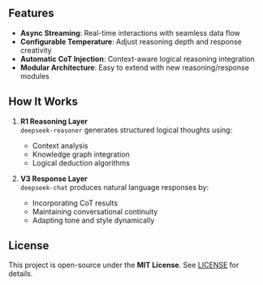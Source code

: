 ## Features
- **Async Streaming**: Real-time interactions with seamless data flow
- **Configurable Temperature**: Adjust reasoning depth and response creativity
- **Automatic CoT Injection**: Context-aware logical reasoning integration
- **Modular Architecture**: Easy to extend with new reasoning/response modules


## How It Works
1. **R1 Reasoning Layer**  
   `deepseek-reasoner` generates structured logical thoughts using:
   - Context analysis
   - Knowledge graph integration
   - Logical deduction algorithms

2. **V3 Response Layer**  
   `deepseek-chat` produces natural language responses by:
   - Incorporating CoT results
   - Maintaining conversational continuity
   - Adapting tone and style dynamically


## License
This project is open-source under the **MIT License**. See [LICENSE](LICENSE) for details.
